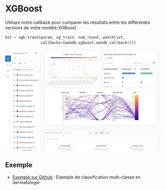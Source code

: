 # XGBoost

Utilisez notre callback pour comparer les résultats entre les différentes versions de votre modèle XGBoost.

```python
bst = xgb.train(param, xg_train, num_round, watchlist,
                callbacks=[wandb.xgboost.wandb_callback()])
```

![](../.gitbook/assets/image%20%2812%29.png)

##  Exemple

*  [Exemple sur Github](https://github.com/wandb/examples/tree/master/examples/boosting-algorithms/xgboost-dermatology) : Exemple de classification multi-classe en dermatologie 

